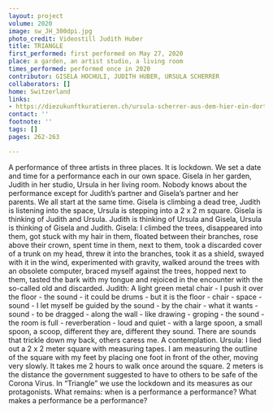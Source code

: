 ```yaml
---
layout: project
volume: 2020
image: sw_JH_300dpi.jpg
photo_credit: Videostill Judith Huber
title: TRIANGLE
first_performed: first performed on May 27, 2020
place: a garden, an artist studio, a living room
times_performed: performed once in 2020
contributor: GISELA HOCHULI, JUDITH HUBER, URSULA SCHERRER
collaborators: []
home: Switzerland
links:
- https://diezukunftkuratieren.ch/ursula-scherrer-aus-dem-hier-ein-dort-machen-2/
contact: ''
footnote: ''
tags: []
pages: 262-263

---
```


A performance of three artists in three places.
It is lockdown. We set a date and time for a performance each in our own space. Gisela in her garden, Judith in her studio, Ursula in her living room. Nobody knows about the performance except for Judith’s partner and Gisela’s partner and her parents.
We all start at the same time. Gisela is climbing a dead tree, Judith is listening into the space, Ursula is stepping into a 2 x 2 m square. 
Gisela is thinking of Judith and Ursula. Judith is thinking of Ursula and Gisela, Ursula is thinking of Gisela and Judith. 
Gisela: I climbed the trees, disappeared into them, got stuck with my hair in them, floated between their branches, rose above their crown, spent time in them, next to them, took a discarded cover of a trunk on my head, threw it into the branches, took it as a shield, swayed with it in the wind, experimented with gravity, walked around the trees with an obsolete computer, braced myself against the trees, hopped next to them, tasted the bark with my tongue and rejoiced in the encounter with the so-called old and discarded.
Judith: A light green metal chair - I push it over the floor - the sound - it could be drums - but it is the floor - chair - space - sound - I let myself be guided by the sound - by the chair - what it wants - sound - to be dragged - along the wall - like drawing - groping - the sound - the room is full - reverberation - loud and quiet - with a large spoon, a small spoon, a scoop, different they are, different they sound. There are sounds that trickle down my back, others caress me. A contemplation. 
Ursula: I lied out a 2 x 2 meter square with measuring tapes. I am measuring the outline of the square with my feet by placing one foot in front of the other, moving very slowly. It takes me 2 hours to walk once around the square. 2 meters is the distance the government suggested to have to others to be safe of the Corona Virus.
In “Triangle” we use the lockdown and its measures as our protagonists. What remains: when is a performance a performance? What makes a performance be a performance?
